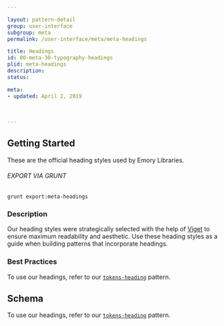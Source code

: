 ```yaml
---

layout: pattern-detail
group: user-interface
subgroup: meta
permalink: /user-interface/meta/meta-headings

title: Headings
id: 00-meta-30-typography-headings
plid: meta-headings
description: 
status: 

meta:
- updated: April 2, 2019
  
  
  
---
```



## Getting Started

These are the official heading styles used by Emory Libraries.

###### EXPORT VIA GRUNT

```
grunt export:meta-headings
```


### Description

Our heading styles were strategically selected with the help of [Viget][Viget] to ensure maximum readability and aesthetic. Use these heading styles as a guide when building patterns that incorporate headings.


### Best Practices

To use our headings, refer to our [`tokens-heading`][tokens-heading] pattern.


## Schema

To use our headings, refer to our [`tokens-heading`][tokens-heading] pattern.


[tokens-heading]: /patterns/10-tokens-10-globals-heading/10-tokens-10-globals-heading
[Viget]: https://www.viget.com/
